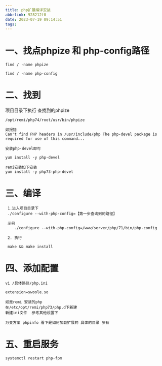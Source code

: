 ```yaml
---
title: php扩展编译安装
abbrlink: 928212f0
date: 2023-07-19 09:14:51
tags:
---
```



# 一、找点phpize 和 php-config路径

    find / -name phpize
    
    find / -name php-config
    
    
# 二、找到 

项目目录下执行 查找到的phpize 

    /opt/remi/php74/root/usr/bin/phpize
    
    如报错
    Can't find PHP headers in /usr/include/php The php-devel package is required for use of this command...
    
    安装php-devel即可
   
    yum install -y php-devel
    
    remi安装如下安装
    yum install -y php73-php-devel

    
# 三、编译
    
     1.进入项目目录下
     ./configure --with-php-config=【第一步查询到的路径】
     
     示例
        ./configure --with-php-config=/www/server/php/71/bin/php-config

     2. 执行
     
     make && make install

# 四、添加配置
    
    vi /具体路径/php.ini
     
    extension=swoole.so
    
    如是remi 安装的php 
    在/etc/opt/remi/php73/php.d下新建
    新建ini文件  参考其他设置下
    
    万变方案 phpinfo 看下是如何加载扩展的 具体的目录 多有
    
# 五、重启服务

    systemctl restart php-fpm   

